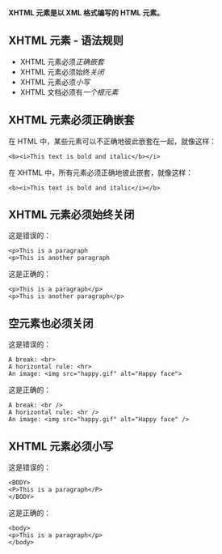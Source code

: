 **XHTML 元素是以 XML 格式编写的 HTML 元素。**

## XHTML 元素 - 语法规则

- XHTML 元素必须*正确嵌套*
- XHTML 元素必须始终*关闭*
- XHTML 元素必须*小写*
- XHTML 文档必须有*一个根元素*

## XHTML 元素必须正确嵌套

在 HTML 中，某些元素可以不正确地彼此嵌套在一起，就像这样：

```
<b><i>This text is bold and italic</b></i>
```

在 XHTML 中，所有元素必须正确地彼此嵌套，就像这样：

```
<b><i>This text is bold and italic</i></b>
```

## XHTML 元素必须始终关闭

这是错误的：

```
<p>This is a paragraph
<p>This is another paragraph

```

这是正确的：

```
<p>This is a paragraph</p>
<p>This is another paragraph</p>

```

## 空元素也必须关闭

这是错误的：

```
A break: <br>
A horizontal rule: <hr>
An image: <img src="happy.gif" alt="Happy face">

```

这是正确的：

```
A break: <br />
A horizontal rule: <hr />
An image: <img src="happy.gif" alt="Happy face" />

```

## XHTML 元素必须小写

这是错误的：

```
<BODY>
<P>This is a paragraph</P>
</BODY>

```

这是正确的：

```
<body>
<p>This is a paragraph</p>
</body>
```